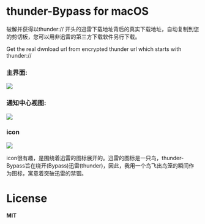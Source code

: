 # thunder-Bypass for macOS

破解并获得以thunder:// 开头的迅雷下载地址背后的真实下载地址，自动复制到您的剪切板，您可以用非迅雷的第三方下载软件另行下载。

Get the real dwnload url from encrypted thunder url which starts with thunder://

### 主界面:

![](https://ws3.sinaimg.cn/large/006tNc79ly1frvhpcuu58j30qo0ia406.jpg)

### 通知中心视图:

![](![](https://ws3.sinaimg.cn/large/006tNc79ly1frvhqibpksj30is0gijtb.jpg))


### icon

![](https://ws2.sinaimg.cn/large/006tKfTcly1frtjl9v4kjj308y06mt90.jpg)

icon很有趣，是围绕着迅雷的图标展开的。迅雷的图标是一只鸟，thunder-Bypass旨在绕开(Bypass)迅雷(thunder)，因此，我用一个鸟飞出鸟笼的瞬间作为图标，寓意着突破迅雷的禁锢。


# License

**MIT**
